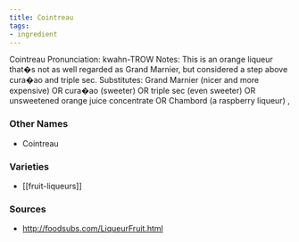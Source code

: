 ```yaml
---
title: Cointreau
tags:
- ingredient
---
```

Cointreau Pronunciation: kwahn-TROW Notes: This is an orange liqueur that�s not as well regarded as Grand Marnier, but considered a step above cura�ao and triple sec. Substitutes: Grand Marnier (nicer and more expensive) OR cura�ao (sweeter) OR triple sec (even sweeter) OR unsweetened orange juice concentrate OR Chambord (a raspberry liqueur) ,

### Other Names

* Cointreau

### Varieties

* [[fruit-liqueurs]]

### Sources
* http://foodsubs.com/LiqueurFruit.html
